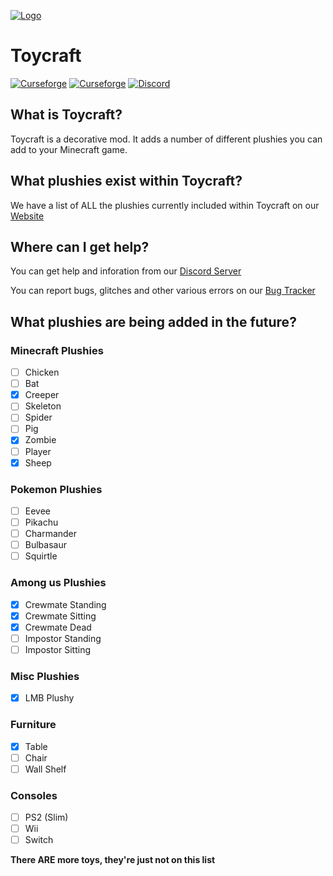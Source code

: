 [![Logo](https://db.lockyzdev.net/mods/toycraft/banner.png)](https://lockyzdev.net/plushycraft/)
# Toycraft
[![Curseforge](https://cf.way2muchnoise.eu/full_563968_downloads.svg?badge_style=for_the_badge)](https://www.curseforge.com/minecraft/mc-mods/plushycraft) [![Curseforge](https://cf.way2muchnoise.eu/versions/563968.svg?badge_style=for_the_badge)](https://www.curseforge.com/minecraft/mc-mods/plushycraft) [![Discord](https://img.shields.io/discord/595881103672475665?color=7289da&label=Discord&style=for-the-badge)](https://discord.gg/NgpN3YYbMM)

## What is Toycraft?
Toycraft is a decorative mod. It adds a number of different plushies you can add to your Minecraft game.

## What plushies exist within Toycraft?
We have a list of ALL the plushies currently included within Toycraft on our [Website](https://lockyzdev.net/toycraft/plushylist/)
 
## Where can I get help?
You can get help and inforation from our [Discord Server](https://discord.gg/NgpN3YYbMM)

You can report bugs, glitches and other various errors on our [Bug Tracker](https://tracker.lockyzdev.net)

## What plushies are being added in the future?
### Minecraft Plushies
- [ ] Chicken
- [ ] Bat
- [x] Creeper
- [ ] Skeleton
- [ ] Spider
- [ ] Pig
- [x] Zombie
- [ ] Player
- [x] Sheep

### Pokemon Plushies
- [ ] Eevee
- [ ] Pikachu
- [ ] Charmander
- [ ] Bulbasaur
- [ ] Squirtle

### Among us Plushies
- [x] Crewmate Standing
- [x] Crewmate Sitting
- [x] Crewmate Dead
- [ ] Impostor Standing
- [ ] Impostor Sitting

### Misc Plushies
- [x] LMB Plushy

### Furniture
- [x] Table
- [ ] Chair
- [ ] Wall Shelf

### Consoles
- [ ] PS2 (Slim)
- [ ] Wii
- [ ] Switch

**There ARE more toys, they're just not on this list**
